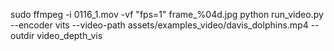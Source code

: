 sudo ffmpeg -i 0116_1.mov -vf "fps=1" frame_%04d.jpg
python run_video.py --encoder vits --video-path assets/examples_video/davis_dolphins.mp4 --outdir video_depth_vis
